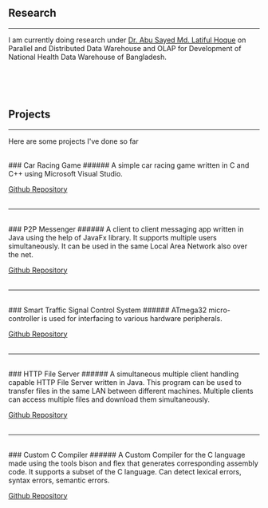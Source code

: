 ## Research
* * *
I am currently doing research under [Dr. Abu Sayed Md. Latiful Hoque](https://cse.buet.ac.bd/faculty_list/detail/asmlatifulhoque) on Parallel and Distributed Data Warehouse and OLAP for Development of National Health Data Warehouse of Bangladesh.

<br>

<br>

<br>

## Projects
* * *
Here are some projects I've done so far

<br>
### Car Racing Game 
###### A simple car racing game written in C and C++ using Microsoft Visual Studio.

[Github Repository](https://github.com/AbdurRahmanFahad/Car-racing-game)
<br>
<br>
* * *
<br>
### P2P Messenger
###### A client to client messaging app written in Java using the help of JavaFx library. It supports multiple users simultaneously. It can be used in the same Local Area Network also over the net.

[Github Repository](https://github.com/AbdurRahmanFahad/Messenger-app)
<br>
<br>
* * *
<br>
### Smart Traffic Signal Control System
###### ATmega32 micro-controller is used for interfacing to various hardware peripherals.

[Github Repository](https://github.com/AbdurRahmanFahad/Smart-Traffic-Signal-Control-System)
<br>
<br>
* * *
<br>
### HTTP File Server
###### A simultaneous multiple client handling capable HTTP File Server written in Java. This program can be used to transfer files in the same LAN between different machines. Multiple clients can access multiple files and download them simultaneously. 

[Github Repository](https://github.com/AbdurRahmanFahad/HTTP-File-Server)
<br>
<br>
* * *
<br>
### Custom C Compiler
###### A Custom Compiler for the C language made using the tools bison and flex that generates corresponding assembly code. It supports a subset of the C language. Can detect lexical errors, syntax errors, semantic errors.

[Github Repository](https://github.com/AbdurRahmanFahad/C-Compiler)
<br>
<br>

